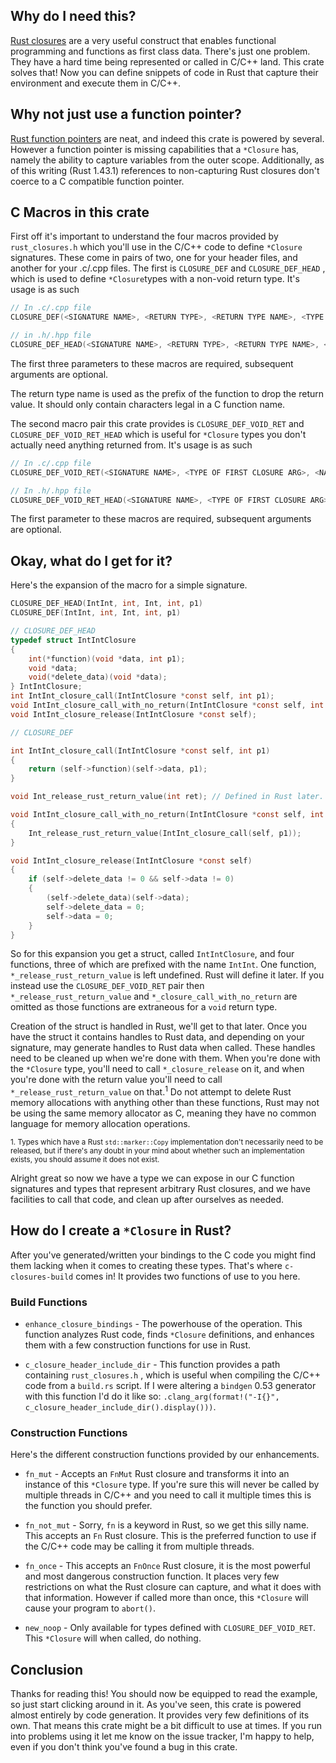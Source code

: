 ## Why do I need this?

[Rust closures](https://doc.rust-lang.org/book/ch13-01-closures.html) are a very
useful construct that enables functional programming and functions as first
class data. There's just one problem. They have a hard time being represented or
called in C/C++ land. This crate solves that! Now you can define snippets of
code in Rust that capture their environment and execute them in C/C++.

## Why not just use a function pointer?

[Rust function pointers](https://doc.rust-lang.org/reference/types/function-pointer.html)
are neat, and indeed this crate is powered by several. However a function
pointer is missing capabilities that a `*Closure` has, namely the ability to
capture variables from the outer scope. Additionally, as of this writing (Rust
1.43.1) references to non-capturing Rust closures don't coerce to a C compatible
function pointer.

## C Macros in this crate

First off it's important to understand the four macros provided by
`rust_closures.h` which you'll use in the C/C++ code to define `*Closure`
signatures. These come in pairs of two, one for your header files, and another for your .c/.cpp files.
The first is `CLOSURE_DEF` and `CLOSURE_DEF_HEAD` , which is used to define `*Closure`types with a non-void return type. It's usage is as such

``` C
// In .c/.cpp file
CLOSURE_DEF(<SIGNATURE NAME>, <RETURN TYPE>, <RETURN TYPE NAME>, <TYPE OF FIRST CLOSURE ARG>, <NAME OF FIRST CLOSURE ARG>, <..ADDITIONAL ARGS>)

// in .h/.hpp file
CLOSURE_DEF_HEAD(<SIGNATURE NAME>, <RETURN TYPE>, <RETURN TYPE NAME>, <TYPE OF FIRST CLOSURE ARG>, <NAME OF FIRST CLOSURE ARG>, <..ADDITIONAL ARGS>)
```

The first three parameters to these macros are required, subsequent arguments are optional.

The return type name is used as the prefix of the function to drop the return value. It should only contain characters legal in a C function name.

The second macro pair this crate provides is `CLOSURE_DEF_VOID_RET` and `CLOSURE_DEF_VOID_RET_HEAD` which is useful
for `*Closure` types you don't actually need anything returned from. It's usage
is as such

``` C
// In .c/.cpp file
CLOSURE_DEF_VOID_RET(<SIGNATURE NAME>, <TYPE OF FIRST CLOSURE ARG>, <NAME OF FIRST CLOSURE ARG>, <..ADDITIONAL ARGS>)

// In .h/.hpp file
CLOSURE_DEF_VOID_RET_HEAD(<SIGNATURE NAME>, <TYPE OF FIRST CLOSURE ARG>, <NAME OF FIRST CLOSURE ARG>, <..ADDITIONAL ARGS>)
```

The first parameter to these macros are required, subsequent arguments are
optional.

## Okay, what do I get for it?

Here's the expansion of the macro for a simple signature.

``` C
CLOSURE_DEF_HEAD(IntInt, int, Int, int, p1)
CLOSURE_DEF(IntInt, int, Int, int, p1)
```

``` C
// CLOSURE_DEF_HEAD
typedef struct IntIntClosure
{
	int(*function)(void *data, int p1);
	void *data;
	void(*delete_data)(void *data);
} IntIntClosure;
int IntInt_closure_call(IntIntClosure *const self, int p1);
void IntInt_closure_call_with_no_return(IntIntClosure *const self, int p1);
void IntInt_closure_release(IntIntClosure *const self);

// CLOSURE_DEF

int IntInt_closure_call(IntIntClosure *const self, int p1)
{
	return (self->function)(self->data, p1);
}

void Int_release_rust_return_value(int ret); // Defined in Rust later.

void IntInt_closure_call_with_no_return(IntIntClosure *const self, int p1)
{
	Int_release_rust_return_value(IntInt_closure_call(self, p1));
}

void IntInt_closure_release(IntIntClosure *const self)
{
	if (self->delete_data != 0 && self->data != 0)
	{
		(self->delete_data)(self->data);
		self->delete_data = 0;
		self->data = 0;
	}
}
```

So for this expansion you get a struct, called `IntIntClosure`, and four
functions, three of which are prefixed with the name `IntInt`. One function,
`*_release_rust_return_value` is left undefined. Rust will define it later.
If you instead use the `CLOSURE_DEF_VOID_RET` pair then `*_release_rust_return_value`
and `*_closure_call_with_no_return` are omitted as those functions are
extraneous for a `void` return type.

Creation of the struct is handled in Rust, we'll get to that later. Once you
have the struct it contains handles to Rust data, and depending on your
signature, may generate handles to Rust data when called. These handles need to
be cleaned up when we're done with them. When you're done with the `*Closure`
type, you'll need to call `*_closure_release` on it, and when you're done with
the return value you'll need to call `*_release_rust_return_value` on
that.<sup>1</sup> Do not attempt to delete Rust memory allocations with anything
other than these functions, Rust may not be using the same memory allocator as
C, meaning they have no common language for memory allocation operations.

<sup>1. Types which have a Rust `std::marker::Copy` implementation don't
necessarily need to be released, but if there's any doubt in your mind about
whether such an implementation exists, you should assume it does not exist.</sup>

Alright great so now we have a type we can expose in our C function signatures
and types that represent arbitrary Rust closures, and we have facilities to
call that code, and clean up after ourselves as needed.

## How do I create a `*Closure` in Rust?

After you've generated/written your bindings to the C code you might find them
lacking when it comes to creating these types. That's where `c-closures-build`
comes in! It provides two functions of use to you here.

### Build Functions

* `enhance_closure_bindings` - The powerhouse of the operation. This function
  analyzes Rust code, finds `*Closure` definitions, and enhances them with a few
  construction functions for use in Rust.

* `c_closure_header_include_dir` - This function provides a path containing
  `rust_closures.h` , which is useful when compiling the C/C++ code from a
  `build.rs` script. If I were altering a `bindgen` 0.53 generator with this
  function I'd do it like so:
  `.clang_arg(format!("-I{}", c_closure_header_include_dir().display()))`.

### Construction Functions

Here's the different construction functions provided by our enhancements.

* `fn_mut` - Accepts an `FnMut` Rust closure and transforms it into an instance
  of this `*Closure` type. If you're sure this will never be called by multiple
  threads in C/C++ and you need to call it multiple times this is the function
  you should prefer.

* `fn_not_mut` - Sorry, `fn` is a keyword in Rust, so we get this silly name.
  This accepts an `Fn` Rust closure. This is the preferred function to use if
  the C/C++ code may be calling it from multiple threads.

* `fn_once` - This accepts an `FnOnce` Rust closure, it is the most powerful and
  most dangerous construction function. It places very few restrictions on what
  the Rust closure can capture, and what it does with that information. However
  if called more than once, this `*Closure` will cause your program to `abort()`.

* `new_noop` - Only available for types defined with `CLOSURE_DEF_VOID_RET`.
  This `*Closure` will when called, do nothing.

## Conclusion

Thanks for reading this! You should now be equipped to read the example, so just
start clicking around in it. As you've seen, this crate is powered almost
entirely by code generation. It provides very few definitions of its own. That
means this crate might be a bit difficult to use at times. If you run into
problems using it let me know on the issue tracker, I'm happy to help, even if
you don't think you've found a bug in this crate.
